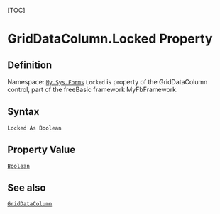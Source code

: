 [TOC]
# GridDataColumn.Locked Property

## Definition
Namespace: [`My.Sys.Forms`](My.Sys.Forms.md)
`Locked` is property of the GridDataColumn control, part of the freeBasic framework MyFbFramework.
## Syntax
```freeBasic
Locked As Boolean
```
## Property Value
[`Boolean`]("https://www.freebasic.net/wiki/KeyPgBoolean")
## See also
[`GridDataColumn`](GridDataColumn.md)
